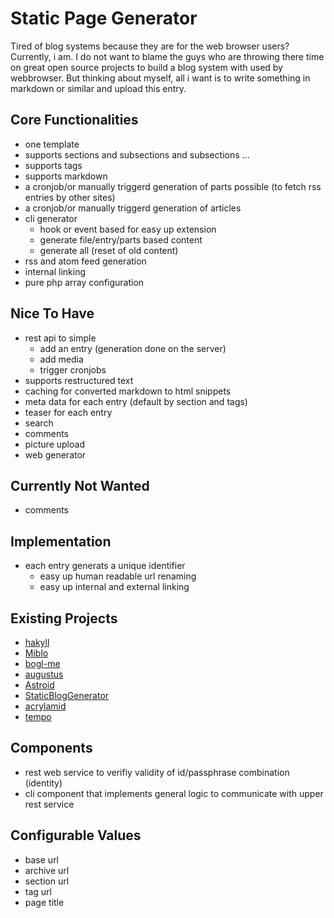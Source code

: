 Static Page Generator
=====================

Tired of blog systems because they are for the web browser users?
Currently, i am. I do not want to blame the guys who are throwing there time on great open source projects to build a blog system with used by webbrowser. But thinking about myself, all i want is to write something in markdown or similar and upload this entry.

Core Functionalities
--------------------

* one template
* supports sections and subsections and subsections ...
* supports tags
* supports markdown
* a cronjob/or manually triggerd generation of parts possible (to fetch rss entries by other sites)
* a cronjob/or manually triggerd generation of articles
* cli generator
    * hook or event based for easy up extension 
    * generate file/entry/parts based content
    * generate all (reset of old content)
* rss and atom feed generation
* internal linking
* pure php array configuration

Nice To Have
------------

* rest api to simple
    * add an entry (generation done on the server)
    * add media
    * trigger cronjobs
* supports restructured text
* caching for converted markdown to html snippets
* meta data for each entry (default by section and tags)
* teaser for each entry
* search
* comments
* picture upload
* web generator

Currently Not Wanted
--------------------

* comments

Implementation
--------------

* each entry generats a unique identifier 
    * easy up human readable url renaming
    * easy up internal and external linking

Existing Projects
-----------------

* [hakyll](http://jaspervdj.be/hakyll)
* [Miblo](https://github.com/rafalp/Miblo)
* [bogl-me](https://github.com/turanct/bogl-me)
* [augustus](https://github.com/xles/augustus)
* [Astroid](https://github.com/cesarparent/Asteroid)
* [StaticBlogGenerator](https://github.com/genintho/StaticBlogGenerator)
* [acrylamid](https://github.com/posativ/acrylamid)
* [tempo](https://github.com/catnapgames/Tempo)

Components
----------

* rest web service to verifiy validity of id/passphrase combination (identity)
* cli component that implements general logic to communicate with upper rest service

Configurable Values
-------------------

* base url
* archive url
* section url
* tag url
* page title 
